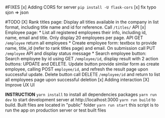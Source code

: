 #FIXES
[x] Adding CORS for server 
`pip install -U flask-cors`
[x] fix typo sjon => json

#TODO
[X] Rank titles page: Display all titles available in the company in list format, including title name and id for reference. Call `/titles/` API
[x] Employee page: 
	* List all registered employees their info, including id, name, email and title. Only display 20 employees per page. API GET `/employee` return all employees
	* Create employee form: textbox to provide name, title_id (refer to rank titles page) and email. On submission call PUT `/employee` API and display status message
	* Search employee button: Search employee by id using GET `/employee/id`, display result with 2 action buttons: UPDATE and DELETE. Update button provide similar form as create employee, calling POST `employee/id`, and refresh the result page upon successful update. Delete button call DELETE `/employee/id` and return to list all employees page upon successful deletion
[x] Adding interaction
[X] Improve UX UI


**INSTRUCTION**
`yarn install` to install all dependencies packages
`yarn run dev` to start development server at http://localhost:3000	
`yarn run build` to build. Built files are located in "public" folder
`yarn run start` this script is to run the app on production server or test built files